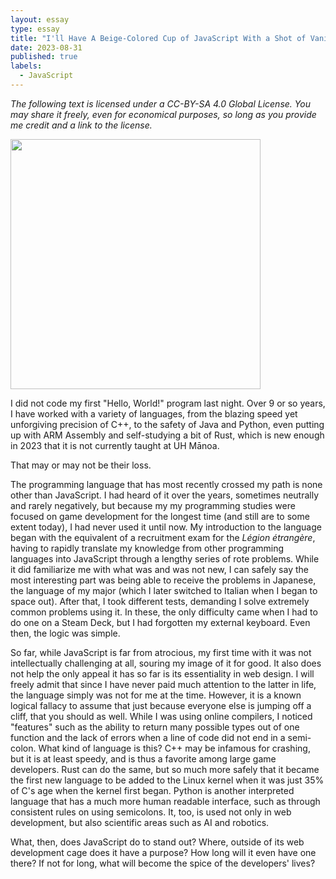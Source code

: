```yaml
---
layout: essay
type: essay
title: "I'll Have A Beige-Colored Cup of JavaScript With a Shot of Vanilla and a Side of Plain White Toast"
date: 2023-08-31
published: true
labels:
  - JavaScript
---
```

*The following text is licensed under a CC-BY-SA 4.0 Global License. You may share it freely, even for economical purposes, so long as you provide me credit and a link to the license.*

<img width="400px" class="rounded float-start pe-4" src="https://upload.wikimedia.org/wikipedia/commons/7/7a/JavaScript_unofficial_logo.svg">

I did not code my first "Hello, World!" program last night. Over 9 or so years, I have worked with a variety of languages, from the blazing speed yet unforgiving precision of C++, to the safety of Java and Python, even putting up with ARM Assembly and self-studying a bit of Rust, which is new enough in 2023 that it is not currently taught at UH Mānoa.

That may or may not be their loss.

The programming language that has most recently crossed my path is none other than JavaScript. I had heard of it over the years, sometimes neutrally and rarely negatively, but because my my programming studies were focused on game development for the longest time (and still are to some extent today), I had never used it until now. My introduction to the language began with the equivalent of a recruitment exam for the *Légion étrangère*, having to rapidly translate my knowledge from other programming languages into JavaScript through a lengthy series of rote problems. While it did familiarize me with what was and was not new, I can safely say the most interesting part was being able to receive the problems in Japanese, the language of my major (which I later switched to Italian when I began to space out). After that, I took different tests, demanding I solve extremely common problems using it. In these, the only difficulty came when I had to do one on a Steam Deck, but I had forgotten my external keyboard. Even then, the logic was simple.

So far, while JavaScript is far from atrocious, my first time with it was not intellectually challenging at all, souring my image of it for good. It also does not help the only appeal it has so far is its essentiality in web design. I will freely admit that since I have never paid much attention to the latter in life, the language simply was not for me at the time. However, it is a known logical fallacy to assume that just because everyone else is jumping off a cliff, that you should as well. While I was using online compilers, I noticed "features" such as the ability to return many possible types out of one function and the lack of errors when a line of code did not end in a semi-colon. What kind of language is this? C++ may be infamous for crashing, but it is at least speedy, and is thus a favorite among large game developers. Rust can do the same, but so much more safely that it became the first new language to be added to the Linux kernel when it was just 35% of C's age when the kernel first began. Python is another interpreted language that has a much more human readable interface, such as through consistent rules on using semicolons. It, too, is used not only in web development, but also scientific areas such as AI and robotics.

What, then, does JavaScript do to stand out? Where, outside of its web development cage does it have a purpose? How long will it even have one there? If not for long, what will become the spice of the developers' lives?
